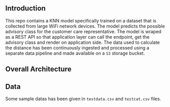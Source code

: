 ## Introduction

This repo contains a KNN model specifically trained on a dataset that is collected from large WiFi network devices. The model predicts the possible advisory class for the customer care representative. The model is wraped as a REST API so that application layer can call the endpoint, get the advisory class and render on application side. The data used to calculate the distance has been continuously ingested and processed using a separate data pipeline and made available on a `S3` storage bucket.

## Overall Architecture 


## Data 

Some sample datas has been given in `testdata.csv` and `testcat.csv` files. 
